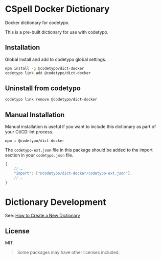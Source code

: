 # CSpell Docker Dictionary

Docker dictionary for codetypo.

This is a pre-built dictionary for use with codetypo.

## Installation

Global Install and add to codetypo global settings.

```sh
npm install -g @codetypo/dict-docker
codetypo link add @codetypo/dict-docker
```

## Uninstall from codetypo

```sh
codetypo link remove @codetypo/dict-docker
```

## Manual Installation

Manual installation is useful if you want to include this dictionary as part of your CI/CD lint process.

```
npm i @codetypo/dict-docker
```

The `codetypo-ext.json` file in this package should be added to the import section in your `codetypo.json` file.

```javascript
{
    // …
    "import": ["@codetypo/dict-docker/codetypo-ext.json"],
    // …
}
```

# Dictionary Development

See: [How to Create a New Dictionary](https://github.com/khulnasofto-dicts#how-to-create-a-new-dictionary)

## License

MIT

> Some packages may have other licenses included.
